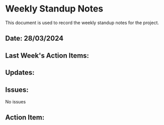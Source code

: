# Weekly Standup Notes

This document is used to record the weekly standup notes for the project.

## Date: 28/03/2024

## Last Week's Action Items:

## Updates:

## Issues:

No issues

## Action Item:
